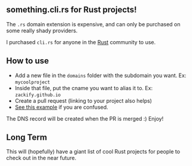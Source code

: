 ## something.cli.rs for Rust projects!

The `.rs` domain extension is expensive, and can only be purchased on some really shady providers.

I purchased `cli.rs` for anyone in the [Rust](https://www.rust-lang.org/) community to use.

## How to use

- Add a new file in the `domains` folder with the subdomain you want. Ex: `mycoolproject`
- Inside that file, put the cname you want to alias it to. Ex: `zackify.github.io`
- Create a pull request (linking to your project also helps)
- [See this example](https://github.com/zackify/cli.rs/pull/1) if you are confused.

The DNS record will be created when the PR is merged :) Enjoy!

## Long Term

This will (hopefully) have a giant list of cool Rust projects for people to check out in the near future.
